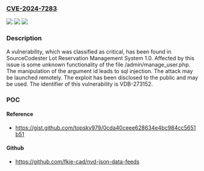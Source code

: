 ### [CVE-2024-7283](https://cve.mitre.org/cgi-bin/cvename.cgi?name=CVE-2024-7283)
![](https://img.shields.io/static/v1?label=Product&message=Lot%20Reservation%20Management%20System&color=blue)
![](https://img.shields.io/static/v1?label=Version&message=%3D%201.0%20&color=brighgreen)
![](https://img.shields.io/static/v1?label=Vulnerability&message=CWE-89%20SQL%20Injection&color=brighgreen)

### Description

A vulnerability, which was classified as critical, has been found in SourceCodester Lot Reservation Management System 1.0. Affected by this issue is some unknown functionality of the file /admin/manage_user.php. The manipulation of the argument id leads to sql injection. The attack may be launched remotely. The exploit has been disclosed to the public and may be used. The identifier of this vulnerability is VDB-273152.

### POC

#### Reference
- https://gist.github.com/topsky979/0cda40ceee628634e4bc984cc5651b51

#### Github
- https://github.com/fkie-cad/nvd-json-data-feeds

